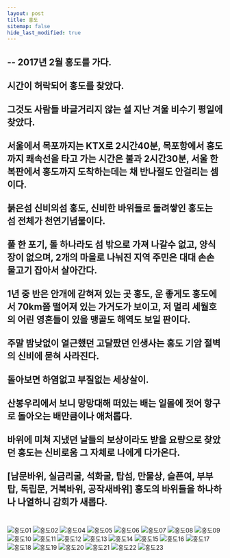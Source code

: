 ```yaml
---
layout: post
title: 홍도
sitemap: false
hide_last_modified: true
---
```


--
2017년 2월 홍도를 가다.<br><br>
시간이 허락되어 홍도를 찾았다.<br><br> 
그것도 사람들 바글거리지 않는 설 지난 겨울 비수기 평일에 찾았다.<br><br>
서울에서 목포까지는 KTX로 2시간40분, 목포항에서 홍도까지 쾌속선을 타고 가는 시간은 불과 2시간30분, 서울 한복판에서 홍도까지 도착하는데는 채 반나절도 안걸리는 셈이다.<br><br>
붉은섬 신비의섬 홍도, 신비한 바위들로 둘려쌓인 홍도는 섬 전체가 천연기념물이다.<br><br>
풀 한 포기, 돌 하나라도 섬 밖으로 가져 나갈수 없고, 양식장이 없으며, 2개의 마을로 나눠진 지역 주민은 대대 손손 물고기 잡아서 살아간다.<br><br>
1년 중 반은 안개에 갇혀져 있는 곳 홍도, 운 좋게도 홍도에서 70km쯤 떨어져 있는 가거도가 보이고, 저 멀리 세월호의 어린 영혼들이 있을 맹골도 해역도 보일 판이다.<br><br>
주말 밤낮없이 열근했던 고달팠던 인생사는 홍도 기암 절벽의 신비에 묻혀 사라진다.<br><br>
돌아보면 하염없고 부질없는 세상살이.<br><br>
산봉우리에서 보니 망망대해 떠있는 배는 일몰에 젓어 항구로 돌아오는 배만큼이나 애처롭다.<br><br>
바위에 미쳐 지냈던 날들의 보상이라도 받을 요량으로 찾았던 홍도는 신비로움 그 자체로 나에게 다가온다.<br><br>
[남문바위, 실금리굴, 석화굴, 탑섬, 만물상, 슬픈여, 부부탑, 독립문, 거북바위, 공작새바위] 홍도의 바위들을 하나하나 나열하니 감회가 새롭다.<br><br>
--
![홍도01](/mtngirl/assets/img/hongdo/01.jpg)
![홍도02](/mtngirl/assets/img/hongdo/02.jpg)
![홍도04](/mtngirl/assets/img/hongdo/04.jpg)
![홍도05](/mtngirl/assets/img/hongdo/05.jpg)
![홍도06](/mtngirl/assets/img/hongdo/06.jpg)
![홍도07](/mtngirl/assets/img/hongdo/07.jpg)
![홍도08](/mtngirl/assets/img/hongdo/08.jpg)
![홍도09](/mtngirl/assets/img/hongdo/09.jpg)
![홍도10](/mtngirl/assets/img/hongdo/10.jpg)
![홍도11](/mtngirl/assets/img/hongdo/11.jpg)
![홍도12](/mtngirl/assets/img/hongdo/12.jpg)
![홍도13](/mtngirl/assets/img/hongdo/13.jpg)
![홍도14](/mtngirl/assets/img/hongdo/14.jpg)
![홍도15](/mtngirl/assets/img/hongdo/15.jpg)
![홍도16](/mtngirl/assets/img/hongdo/16.jpg)
![홍도17](/mtngirl/assets/img/hongdo/17.jpg)
![홍도18](/mtngirl/assets/img/hongdo/18.jpg)
![홍도19](/mtngirl/assets/img/hongdo/19.jpg)
![홍도20](/mtngirl/assets/img/hongdo/20.jpg)
![홍도21](/mtngirl/assets/img/hongdo/21.jpg)
![홍도22](/mtngirl/assets/img/hongdo/22.jpg)
![홍도23](/mtngirl/assets/img/hongdo/23.jpg)